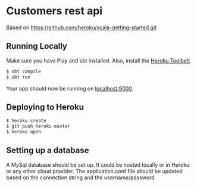 # Customers rest api

Based on https://github.com/heroku/scala-getting-started.git

## Running Locally

Make sure you have Play and sbt installed.  Also, install the [Heroku Toolbelt](https://toolbelt.heroku.com/).

```sh
$ sbt compile
$ sbt run
```

Your app should now be running on [localhost:9000](http://localhost:9000/).

## Deploying to Heroku

```sh
$ heroku create
$ git push heroku master
$ heroku open
```

## Setting up a database

A MySql database should be set up.
It could be hosted locally or in Heroku or any other cloud provider. The application.conf file should be updated based on the connection string and the username/password
